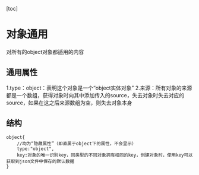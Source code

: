 [toc]

# 对象通用

对所有的object对象都适用的内容

## 通用属性

1.type：object：表明这个对象是一个“object实体对象”
2.来源：所有对象的来源都是一个数组，获得对象时向其中添加传入的source，失去对象时失去对应的source，如果在这之后来源数组为空，则失去对象本身

## 结构

~~~
object{
	//均为“隐藏属性”（即直属于object下的属性，不会显示）
	type:"object",
	key:对象的唯一识别key，同类型的不同对象拥有相同的key，创建对象时，使用key可以获取到json文件中保存的默认数据
}
~~~

